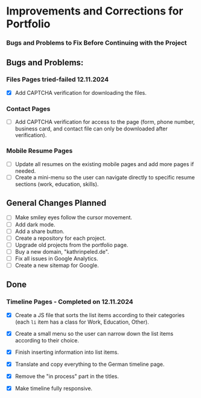 # Improvements and Corrections for Portfolio

### Bugs and Problems to Fix Before Continuing with the Project

## Bugs and Problems:

### Files Pages tried-failed 12.11.2024

- [x] Add CAPTCHA verification for downloading the files.

### Contact Pages

- [ ] Add CAPTCHA verification for access to the page (form, phone number, business card, and contact file can only be downloaded after verification).

### Mobile Resume Pages

- [ ] Update all resumes on the existing mobile pages and add more pages if needed.
- [ ] Create a mini-menu so the user can navigate directly to specific resume sections (work, education, skills).

## General Changes Planned

- [ ] Make smiley eyes follow the cursor movement.
- [ ] Add dark mode.
- [ ] Add a share button.
- [ ] Create a repository for each project.
- [ ] Upgrade old projects from the portfolio page.
- [ ] Buy a new domain, "kathrinpeled.de".
- [ ] Fix all issues in Google Analytics.
- [ ] Create a new sitemap for Google.

## Done

### Timeline Pages - Completed on 12.11.2024

- [x] Create a JS file that sorts the list items according to their categories (each `li` item has a class for Work, Education, Other).
- [x] Create a small menu so the user can narrow down the list items according to their choice.
- [x] Finish inserting information into list items.
- [x] Translate and copy everything to the German timeline page.
- [x] Remove the "in process" part in the titles.
- [x] Make timeline fully responsive.


